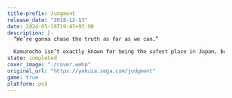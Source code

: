 ```yaml
---
title-prefix: Judgment
release_date: "2018-12-13"
date: 2024-05-18T19:47+03:00
description: |-
  “We’re gonna chase the truth as far as we can.”

  Kamurocho isn’t exactly known for being the safest place in Japan, but even for this red-light district, a string of violent serial murderers has the entire city on edge. It’s up to private detective Takayuki Yagami and his partner Kaito to track down the truth using whatever tools they can. Get a look at just some of those tools (including a drone, lockpicks, and the muscles of a huge former Yakuza member, to name just a few) in our new Features Trailer!
state: completed
cover_image: "./cover.webp"
original_url: "https://yakuza.sega.com/judgment"
game: true
platform: ps5
---
```

